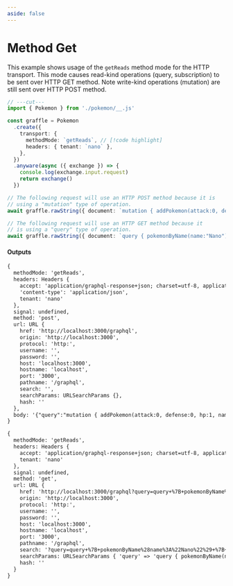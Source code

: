 ```yaml
---
aside: false
---
```


# Method Get

This example shows usage of the `getReads` method mode for the HTTP transport. This mode causes read-kind operations (query, subscription)
to be sent over HTTP GET method. Note write-kind operations (mutation) are still sent over HTTP POST method.

<!-- dprint-ignore-start -->
```ts twoslash
// ---cut---
import { Pokemon } from './pokemon/__.js'

const graffle = Pokemon
  .create({
    transport: {
      methodMode: `getReads`, // [!code highlight]
      headers: { tenant: `nano` },
    },
  })
  .anyware(async ({ exchange }) => {
    console.log(exchange.input.request)
    return exchange()
  })

// The following request will use an HTTP POST method because it is
// using a "mutation" type of operation.
await graffle.rawString({ document: `mutation { addPokemon(attack:0, defense:0, hp:1, name:"Nano") { name } }` })

// The following request will use an HTTP GET method because it
// is using a "query" type of operation.
await graffle.rawString({ document: `query { pokemonByName(name:"Nano") { hp } }` })
```
<!-- dprint-ignore-end -->

#### Outputs

<!-- dprint-ignore-start -->
```txt
{
  methodMode: 'getReads',
  headers: Headers {
    accept: 'application/graphql-response+json; charset=utf-8, application/json; charset=utf-8',
    'content-type': 'application/json',
    tenant: 'nano'
  },
  signal: undefined,
  method: 'post',
  url: URL {
    href: 'http://localhost:3000/graphql',
    origin: 'http://localhost:3000',
    protocol: 'http:',
    username: '',
    password: '',
    host: 'localhost:3000',
    hostname: 'localhost',
    port: '3000',
    pathname: '/graphql',
    search: '',
    searchParams: URLSearchParams {},
    hash: ''
  },
  body: '{"query":"mutation { addPokemon(attack:0, defense:0, hp:1, name:\\"Nano\\") { name } }"}'
}
```
<!-- dprint-ignore-end -->
<!-- dprint-ignore-start -->
```txt
{
  methodMode: 'getReads',
  headers: Headers {
    accept: 'application/graphql-response+json; charset=utf-8, application/json; charset=utf-8',
    tenant: 'nano'
  },
  signal: undefined,
  method: 'get',
  url: URL {
    href: 'http://localhost:3000/graphql?query=query+%7B+pokemonByName%28name%3A%22Nano%22%29+%7B+hp+%7D+%7D',
    origin: 'http://localhost:3000',
    protocol: 'http:',
    username: '',
    password: '',
    host: 'localhost:3000',
    hostname: 'localhost',
    port: '3000',
    pathname: '/graphql',
    search: '?query=query+%7B+pokemonByName%28name%3A%22Nano%22%29+%7B+hp+%7D+%7D',
    searchParams: URLSearchParams { 'query' => 'query { pokemonByName(name:"Nano") { hp } }' },
    hash: ''
  }
}
```
<!-- dprint-ignore-end -->
